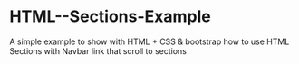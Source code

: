 # HTML--Sections-Example

A simple example to show with HTML + CSS &  bootstrap how to use HTML Sections with  Navbar link that scroll to sections
